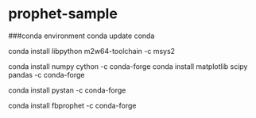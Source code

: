 # prophet-sample

###conda environment
conda update conda

conda install libpython m2w64-toolchain -c msys2

conda install numpy cython -c conda-forge
conda install matplotlib scipy pandas -c conda-forge

conda install pystan -c conda-forge

conda install fbprophet -c conda-forge
